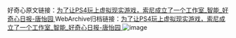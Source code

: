 好奇心原文链接：[为了让PS4玩上虚拟现实游戏，索尼成立了一个工作室_智能_好奇心日报-唐怡园 ](https://www.qdaily.com/articles/9856.html)
WebArchive归档链接：[为了让PS4玩上虚拟现实游戏，索尼成立了一个工作室_智能_好奇心日报-唐怡园 ](http://web.archive.org/web/20190623155100/https://www.qdaily.com/articles/9856.html)
![image](http://ww3.sinaimg.cn/large/007d5XDply1g3vgw5s6k1j30u0318qp7)